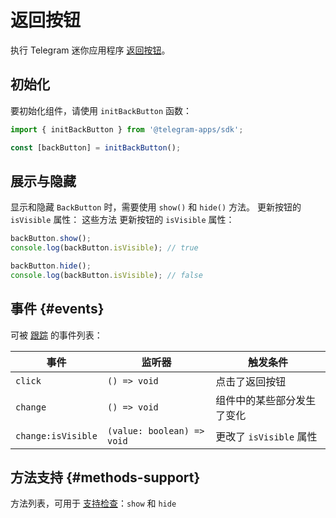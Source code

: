 # 返回按钮

执行 Telegram 迷你应用程序 [返回按钮](.../.../.../.../platform/back-button.md)。

## 初始化

要初始化组件，请使用 `initBackButton` 函数：

```typescript
import { initBackButton } from '@telegram-apps/sdk';

const [backButton] = initBackButton();  
```

## 展示与隐藏

显示和隐藏 `BackButton` 时，需要使用 `show()` 和 `hide()` 方法。
更新按钮的 `isVisible` 属性： 这些方法
更新按钮的 `isVisible` 属性：

```typescript
backButton.show();
console.log(backButton.isVisible); // true  

backButton.hide();
console.log(backButton.isVisible); // false  
```

## 事件 {#events}

可被 [跟踪](#events) 的事件列表：

| 事件                 | 监听器                        | 触发条件               |
| ------------------ | -------------------------- | ------------------ |
| `click`            | `() => void`               | 点击了返回按钮            |
| `change`           | `() => void`               | 组件中的某些部分发生了变化      |
| `change:isVisible` | `(value: boolean) => void` | 更改了 `isVisible` 属性 |

## 方法支持 {#methods-support}

方法列表，可用于 [支持检查](#methods-support)：`show` 和 `hide`
